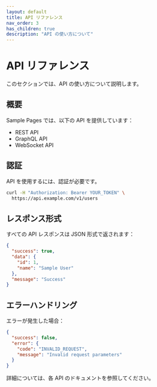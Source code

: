 ```yaml
---
layout: default
title: API リファレンス
nav_order: 3
has_children: true
description: "API の使い方について"
---
```


# API リファレンス

このセクションでは、API の使い方について説明します。

## 概要

Sample Pages では、以下の API を提供しています：

- REST API
- GraphQL API
- WebSocket API

## 認証

API を使用するには、認証が必要です。

```bash
curl -H "Authorization: Bearer YOUR_TOKEN" \
  https://api.example.com/v1/users
```

## レスポンス形式

すべての API レスポンスは JSON 形式で返されます：

```json
{
  "success": true,
  "data": {
    "id": 1,
    "name": "Sample User"
  },
  "message": "Success"
}
```

## エラーハンドリング

エラーが発生した場合：

```json
{
  "success": false,
  "error": {
    "code": "INVALID_REQUEST",
    "message": "Invalid request parameters"
  }
}
```

詳細については、各 API のドキュメントを参照してください。
